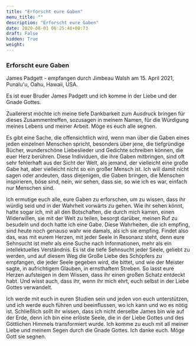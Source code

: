 ```yaml
---
title: "Erforscht eure Gaben"
menu_title: ""
description: "Erforscht eure Gaben"
date: 2020-08-01 06:25:48+00:73
draft: False
hidden: True
weight:
---
```

### Erforscht eure Gaben

James Padgett - empfangen durch Jimbeau Walsh am 15. April 2021, Punalu'u, Oahu, Hawaii, USA.

Es ist euer Bruder James Padgett und ich komme in der Liebe und der Gnade Gottes.

Zuallererst möchte ich meine tiefe Dankbarkeit zum Ausdruck bringen für dieses Zusammentreffen, sozusagen in meinem Namen, für die Würdigung meines Lebens und meiner Arbeit. Möge es euch alle segnen.

Es gibt eine Sache, die offensichtlich wird, wenn man über die Gaben eines jeden einzelnen Menschen spricht, besonders über jene, die tiefgründige Bücher, wunderschöne Liebeslieder und Gedichte schreiben können, die euer Herz berühren. Diese Individuen, die ihre Gaben mitbringen, sind oft sehr fehlerhaft aus der Sicht der Welt, als jemand, der vielleicht eine große Gabe hat, aber vielleicht nicht so ein großer Mensch ist. Ich will damit nicht sagen oder andeuten, dass diejenigen, die Gaben bringen, die Menschen inspirieren, böse sind, nein, wir sehen, dass sie, so wie ich es war, einfach nur Menschen sind.

Ich ermutige euch alle, eure Gaben zu erforschen, um zu wissen, dass ihr würdig seid und in der Wahrheit vorwärts zu gehen. Wie ihr sehen könnt, hatte sogar ich, mit all den Botschaften, die durch mich kamen, einen Widerwillen, sie mit der Welt zu teilen, besorgt darüber, meinen Ruf zu besudeln und doch hatte ich eine Gabe. Diese Wahrheiten, die ich empfing, sind heute noch genauso wahr wie damals, als ich sie empfing. Findet also das, was mit eurem Herzen, mit jeder Seele in Resonanz steht, denn eure Sehnsucht ist mehr als eine Suche nach Informationen, mehr als ein intellektuelles Verständnis. Es ist die tiefe Sehnsucht jeder Seele, geliebt zu werden, und auf diesem Weg die Große Liebe des Schöpfers zu empfangen, die jeder Seele gegeben wird, die bittet, und wie der Meister sagte, in aufrichtigem Glauben, in ernsthaftem Streben. So lasst eure Herzen aufsteigen in dem Wissen, dass ihr einen großen Schatz entdeckt habt. Und wisst auch, dass ihr, wenn ihr mich ehrt, euch selbst in der Liebe Gottes verwandelt.

Ich werde mit euch in euren Studien sein und jeden von euch unterstützen, und ich werde euch führen und beeinflussen, wo ich kann und wo es nötig ist. Schließlich sollt ihr wissen, dass ich nicht derselbe James bin wie auf der Erde, denn ich bin eine erlöste Seele, die in der Liebe Gottes und des Göttlichen Himmels transformiert wurde. Ich komme zu euch mit all meiner Liebe und meinem Segen durch die Gnade Gottes. Ich danke euch. Möge Gott sie segnen.
